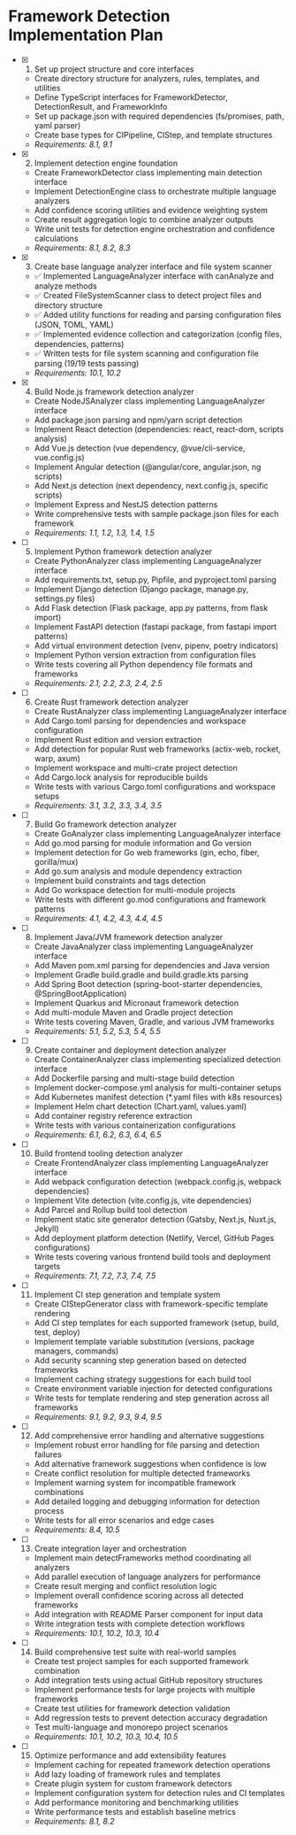 # Framework Detection Implementation Plan

- [x] 1. Set up project structure and core interfaces





  - Create directory structure for analyzers, rules, templates, and utilities
  - Define TypeScript interfaces for FrameworkDetector, DetectionResult, and FrameworkInfo
  - Set up package.json with required dependencies (fs/promises, path, yaml parser)
  - Create base types for CIPipeline, CIStep, and template structures
  - _Requirements: 8.1, 9.1_

- [x] 2. Implement detection engine foundation







  - Create FrameworkDetector class implementing main detection interface
  - Implement DetectionEngine class to orchestrate multiple language analyzers
  - Add confidence scoring utilities and evidence weighting system
  - Create result aggregation logic to combine analyzer outputs
  - Write unit tests for detection engine orchestration and confidence calculations
  - _Requirements: 8.1, 8.2, 8.3_

- [x] 3. Create base language analyzer interface and file system scanner
  - ✅ Implemented LanguageAnalyzer interface with canAnalyze and analyze methods
  - ✅ Created FileSystemScanner class to detect project files and directory structure
  - ✅ Added utility functions for reading and parsing configuration files (JSON, TOML, YAML)
  - ✅ Implemented evidence collection and categorization (config files, dependencies, patterns)
  - ✅ Written tests for file system scanning and configuration file parsing (19/19 tests passing)
  - _Requirements: 10.1, 10.2_

- [x] 4. Build Node.js framework detection analyzer





  - Create NodeJSAnalyzer class implementing LanguageAnalyzer interface
  - Add package.json parsing and npm/yarn script detection
  - Implement React detection (dependencies: react, react-dom, scripts analysis)
  - Add Vue.js detection (vue dependency, @vue/cli-service, vue.config.js)
  - Implement Angular detection (@angular/core, angular.json, ng scripts)
  - Add Next.js detection (next dependency, next.config.js, specific scripts)
  - Implement Express and NestJS detection patterns
  - Write comprehensive tests with sample package.json files for each framework
  - _Requirements: 1.1, 1.2, 1.3, 1.4, 1.5_

- [ ] 5. Implement Python framework detection analyzer
  - Create PythonAnalyzer class implementing LanguageAnalyzer interface
  - Add requirements.txt, setup.py, Pipfile, and pyproject.toml parsing
  - Implement Django detection (Django package, manage.py, settings.py files)
  - Add Flask detection (Flask package, app.py patterns, from flask import)
  - Implement FastAPI detection (fastapi package, from fastapi import patterns)
  - Add virtual environment detection (venv, pipenv, poetry indicators)
  - Implement Python version extraction from configuration files
  - Write tests covering all Python dependency file formats and frameworks
  - _Requirements: 2.1, 2.2, 2.3, 2.4, 2.5_

- [ ] 6. Create Rust framework detection analyzer
  - Create RustAnalyzer class implementing LanguageAnalyzer interface
  - Add Cargo.toml parsing for dependencies and workspace configuration
  - Implement Rust edition and version extraction
  - Add detection for popular Rust web frameworks (actix-web, rocket, warp, axum)
  - Implement workspace and multi-crate project detection
  - Add Cargo.lock analysis for reproducible builds
  - Write tests with various Cargo.toml configurations and workspace setups
  - _Requirements: 3.1, 3.2, 3.3, 3.4, 3.5_

- [ ] 7. Build Go framework detection analyzer
  - Create GoAnalyzer class implementing LanguageAnalyzer interface
  - Add go.mod parsing for module information and Go version
  - Implement detection for Go web frameworks (gin, echo, fiber, gorilla/mux)
  - Add go.sum analysis and module dependency extraction
  - Implement build constraints and tags detection
  - Add Go workspace detection for multi-module projects
  - Write tests with different go.mod configurations and framework patterns
  - _Requirements: 4.1, 4.2, 4.3, 4.4, 4.5_

- [ ] 8. Implement Java/JVM framework detection analyzer
  - Create JavaAnalyzer class implementing LanguageAnalyzer interface
  - Add Maven pom.xml parsing for dependencies and Java version
  - Implement Gradle build.gradle and build.gradle.kts parsing
  - Add Spring Boot detection (spring-boot-starter dependencies, @SpringBootApplication)
  - Implement Quarkus and Micronaut framework detection
  - Add multi-module Maven and Gradle project detection
  - Write tests covering Maven, Gradle, and various JVM frameworks
  - _Requirements: 5.1, 5.2, 5.3, 5.4, 5.5_

- [ ] 9. Create container and deployment detection analyzer
  - Create ContainerAnalyzer class implementing specialized detection interface
  - Add Dockerfile parsing and multi-stage build detection
  - Implement docker-compose.yml analysis for multi-container setups
  - Add Kubernetes manifest detection (*.yaml files with k8s resources)
  - Implement Helm chart detection (Chart.yaml, values.yaml)
  - Add container registry reference extraction
  - Write tests with various containerization configurations
  - _Requirements: 6.1, 6.2, 6.3, 6.4, 6.5_

- [ ] 10. Build frontend tooling detection analyzer
  - Create FrontendAnalyzer class implementing LanguageAnalyzer interface
  - Add webpack configuration detection (webpack.config.js, webpack dependencies)
  - Implement Vite detection (vite.config.js, vite dependencies)
  - Add Parcel and Rollup build tool detection
  - Implement static site generator detection (Gatsby, Next.js, Nuxt.js, Jekyll)
  - Add deployment platform detection (Netlify, Vercel, GitHub Pages configurations)
  - Write tests covering various frontend build tools and deployment targets
  - _Requirements: 7.1, 7.2, 7.3, 7.4, 7.5_

- [ ] 11. Implement CI step generation and template system
  - Create CIStepGenerator class with framework-specific template rendering
  - Add CI step templates for each supported framework (setup, build, test, deploy)
  - Implement template variable substitution (versions, package managers, commands)
  - Add security scanning step generation based on detected frameworks
  - Implement caching strategy suggestions for each build tool
  - Create environment variable injection for detected configurations
  - Write tests for template rendering and step generation across all frameworks
  - _Requirements: 9.1, 9.2, 9.3, 9.4, 9.5_

- [ ] 12. Add comprehensive error handling and alternative suggestions
  - Implement robust error handling for file parsing and detection failures
  - Add alternative framework suggestions when confidence is low
  - Create conflict resolution for multiple detected frameworks
  - Implement warning system for incompatible framework combinations
  - Add detailed logging and debugging information for detection process
  - Write tests for all error scenarios and edge cases
  - _Requirements: 8.4, 10.5_

- [ ] 13. Create integration layer and orchestration
  - Implement main detectFrameworks method coordinating all analyzers
  - Add parallel execution of language analyzers for performance
  - Create result merging and conflict resolution logic
  - Implement overall confidence scoring across all detected frameworks
  - Add integration with README Parser component for input data
  - Write integration tests with complete detection workflows
  - _Requirements: 10.1, 10.2, 10.3, 10.4_

- [ ] 14. Build comprehensive test suite with real-world samples
  - Create test project samples for each supported framework combination
  - Add integration tests using actual GitHub repository structures
  - Implement performance tests for large projects with multiple frameworks
  - Create test utilities for framework detection validation
  - Add regression tests to prevent detection accuracy degradation
  - Test multi-language and monorepo project scenarios
  - _Requirements: 10.1, 10.2, 10.3, 10.4, 10.5_

- [ ] 15. Optimize performance and add extensibility features
  - Implement caching for repeated framework detection operations
  - Add lazy loading of framework rules and templates
  - Create plugin system for custom framework detectors
  - Implement configuration system for detection rules and CI templates
  - Add performance monitoring and benchmarking utilities
  - Write performance tests and establish baseline metrics
  - _Requirements: 8.1, 8.2_